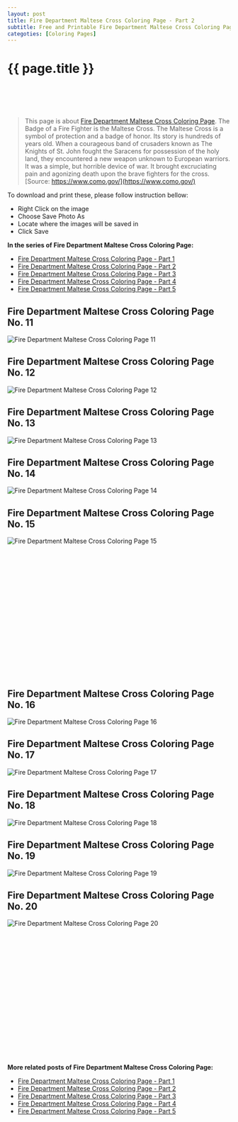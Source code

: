 ```yaml
---
layout: post
title: Fire Department Maltese Cross Coloring Page - Part 2
subtitle: Free and Printable Fire Department Maltese Cross Coloring Page - Part 2
categoties: [Coloring Pages]
---
```

{{ page.title }}
================
<script async src="//pagead2.googlesyndication.com/pagead/js/adsbygoogle.js"></script><!-- UnderTitleAds --> <ins class="adsbygoogle" style="display:inline-block;width:468px;height:60px" data-ad-client="ca-pub-6753140515841889" data-ad-slot="4010138290"></ins><script> (adsbygoogle = window.adsbygoogle || []).push({}); </script>

> This page is about [Fire Department Maltese Cross Coloring Page](https://freecoloringpages.github.io/). The Badge of a Fire Fighter is the Maltese Cross. The Maltese Cross is a symbol of protection and a badge of honor. Its story is hundreds of years old. When a courageous band of crusaders known as The Knights of St. John fought the Saracens for possession of the holy land, they encountered a new weapon unknown to European warriors. It was a simple, but horrible device of war. It brought excruciating pain and agonizing death upon the brave fighters for the cross. [Source: https://www.como.gov/](https://www.como.gov/)

To download and print these, please follow instruction bellow:
* Right Click on the image 
* Choose Save Photo As 
* Locate where the images will be saved in 
* Click Save

**In the series of Fire Department Maltese Cross Coloring Page:**

* [Fire Department Maltese Cross Coloring Page - Part 1](https://freecoloringpages.github.io/2017/12/05/Fire-Department-Maltese-Cross-Coloring-Page-part-1.html)
* [Fire Department Maltese Cross Coloring Page - Part 2](https://freecoloringpages.github.io/2017/12/05/Fire-Department-Maltese-Cross-Coloring-Page-part-2.html)
* [Fire Department Maltese Cross Coloring Page - Part 3](https://freecoloringpages.github.io/2017/12/05/Fire-Department-Maltese-Cross-Coloring-Page-part-3.html)
* [Fire Department Maltese Cross Coloring Page - Part 4](https://freecoloringpages.github.io/2017/12/05/Fire-Department-Maltese-Cross-Coloring-Page-part-4.html)
* [Fire Department Maltese Cross Coloring Page - Part 5](https://freecoloringpages.github.io/2017/12/05/Fire-Department-Maltese-Cross-Coloring-Page-part-5.html)

## Fire Department Maltese Cross Coloring Page No. 11
![Fire Department Maltese Cross Coloring Page 11](https://freecoloringpages.github.io/img3/Fire-Department-Maltese-Cross-Coloring-Page%20(11).jpg "Fire Department Maltese Cross Coloring Page 11")

## Fire Department Maltese Cross Coloring Page No. 12
![Fire Department Maltese Cross Coloring Page 12](https://freecoloringpages.github.io/img3/Fire-Department-Maltese-Cross-Coloring-Page%20(12).jpg "Fire Department Maltese Cross Coloring Page 12")

## Fire Department Maltese Cross Coloring Page No. 13
![Fire Department Maltese Cross Coloring Page 13](https://freecoloringpages.github.io/img3/Fire-Department-Maltese-Cross-Coloring-Page%20(13).jpg "Fire Department Maltese Cross Coloring Page 13")

## Fire Department Maltese Cross Coloring Page No. 14
![Fire Department Maltese Cross Coloring Page 14](https://freecoloringpages.github.io/img3/Fire-Department-Maltese-Cross-Coloring-Page%20(14).jpg "Fire Department Maltese Cross Coloring Page 14")

## Fire Department Maltese Cross Coloring Page No. 15
![Fire Department Maltese Cross Coloring Page 15](https://freecoloringpages.github.io/img3/Fire-Department-Maltese-Cross-Coloring-Page%20(15).jpg "Fire Department Maltese Cross Coloring Page 15")

<script async src="//pagead2.googlesyndication.com/pagead/js/adsbygoogle.js"></script><!-- Texxtonly --><ins class="adsbygoogle" style="display:inline-block;width:336px;height:280px" data-ad-client="ca-pub-6753140515841889" data-ad-slot="3207852233"></ins><script>(adsbygoogle = window.adsbygoogle || []).push({}); </script>

## Fire Department Maltese Cross Coloring Page No. 16
![Fire Department Maltese Cross Coloring Page 16](https://freecoloringpages.github.io/img3/Fire-Department-Maltese-Cross-Coloring-Page%20(16).jpg "Fire Department Maltese Cross Coloring Page 16")

## Fire Department Maltese Cross Coloring Page No. 17
![Fire Department Maltese Cross Coloring Page 17](https://freecoloringpages.github.io/img3/Fire-Department-Maltese-Cross-Coloring-Page%20(17).jpg "Fire Department Maltese Cross Coloring Page 17")

## Fire Department Maltese Cross Coloring Page No. 18
![Fire Department Maltese Cross Coloring Page 18](https://freecoloringpages.github.io/img3/Fire-Department-Maltese-Cross-Coloring-Page%20(18).jpg "Fire Department Maltese Cross Coloring Page 18")

## Fire Department Maltese Cross Coloring Page No. 19
![Fire Department Maltese Cross Coloring Page 19](https://freecoloringpages.github.io/img3/Fire-Department-Maltese-Cross-Coloring-Page%20(19).jpg "Fire Department Maltese Cross Coloring Page 19")

## Fire Department Maltese Cross Coloring Page No. 20
![Fire Department Maltese Cross Coloring Page 20](https://freecoloringpages.github.io/img3/Fire-Department-Maltese-Cross-Coloring-Page%20(20).jpg "Fire Department Maltese Cross Coloring Page 20")

<script async src="//pagead2.googlesyndication.com/pagead/js/adsbygoogle.js"></script><!-- Texxtonly --><ins class="adsbygoogle" style="display:inline-block;width:336px;height:280px" data-ad-client="ca-pub-6753140515841889" data-ad-slot="3207852233"></ins><script>(adsbygoogle = window.adsbygoogle || []).push({}); </script>

**More related posts of Fire Department Maltese Cross Coloring Page:**

* [Fire Department Maltese Cross Coloring Page - Part 1](https://freecoloringpages.github.io/2017/12/05/Fire-Department-Maltese-Cross-Coloring-Page-part-1.html)
* [Fire Department Maltese Cross Coloring Page - Part 2](https://freecoloringpages.github.io/2017/12/05/Fire-Department-Maltese-Cross-Coloring-Page-part-2.html)
* [Fire Department Maltese Cross Coloring Page - Part 3](https://freecoloringpages.github.io/2017/12/05/Fire-Department-Maltese-Cross-Coloring-Page-part-3.html)
* [Fire Department Maltese Cross Coloring Page - Part 4](https://freecoloringpages.github.io/2017/12/05/Fire-Department-Maltese-Cross-Coloring-Page-part-4.html)
* [Fire Department Maltese Cross Coloring Page - Part 5](https://freecoloringpages.github.io/2017/12/05/Fire-Department-Maltese-Cross-Coloring-Page-part-5.html)

